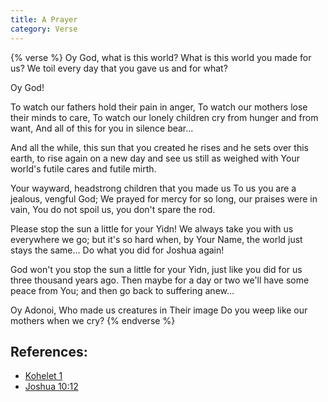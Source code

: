 ```yaml
---
title: A Prayer
category: Verse
---
```

{% verse %}
Oy God, what is this world?
What is this world you made for us?
We toil every day that you gave us and for what?<!--more-->

Oy God!

To watch our fathers hold their pain in anger,
To watch our mothers lose their minds to care,
To watch our lonely children cry from hunger and from want,
And all of this for you in silence bear…

And all the while, this sun that you created
he rises and he sets over this earth,
to rise again on a new day and see us still as weighed
with Your world's futile cares and futile mirth.

Your wayward, headstrong children that you made us
To us you are a jealous, vengful God;
We prayed for mercy for so long, our praises were in vain,
You do not spoil us, you don't spare the rod.

Please stop the sun a little for your Yidn!
We always take you with us everywhere we go;
but it's so hard when, by Your Name, the world just stays the same…
Do what you did for Joshua again!

God won't you stop the sun a little for your Yidn,
just like you did for us three thousand years ago.
Then maybe for a day or two we'll have some peace from You;
and then go back to suffering anew…

Oy Adonoi,
Who made us creatures in Their image
Do you weep like our mothers when we cry?
{% endverse %}

## References: 
* [Kohelet 1](https://www.sefaria.org/Ecclesiastes.1?lang=bi)
* [Joshua 10:12](https://www.sefaria.org/Joshua.10.12?lang=bi)
